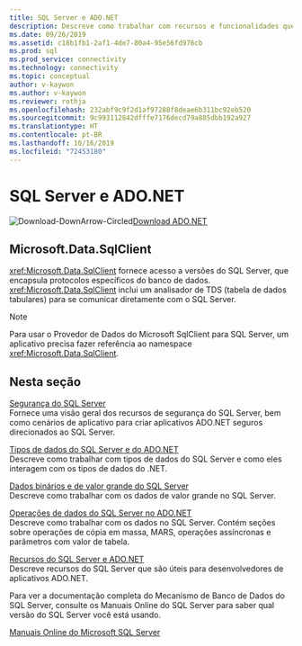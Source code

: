 ```yaml
---
title: SQL Server e ADO.NET
description: Descreve como trabalhar com recursos e funcionalidades que são específicos do SQL Server
ms.date: 09/26/2019
ms.assetid: c18b1fb1-2af1-4de7-80a4-95e56fd976cb
ms.prod: sql
ms.prod_service: connectivity
ms.technology: connectivity
ms.topic: conceptual
author: v-kaywon
ms.author: v-kaywon
ms.reviewer: rothja
ms.openlocfilehash: 232abf9c9f2d1af97288f8deae6b311bc92eb520
ms.sourcegitcommit: 9c993112842dfffe7176decd79a885dbb192a927
ms.translationtype: HT
ms.contentlocale: pt-BR
ms.lasthandoff: 10/16/2019
ms.locfileid: "72453180"
---
```

# <a name="sql-server-and-adonet"></a>SQL Server e ADO.NET

![Download-DownArrow-Circled](../../../ssdt/media/download.png)[Download ADO.NET](../../sql-connection-libraries.md#anchor-20-drivers-relational-access)

## <a name="microsoftdatasqlclient"></a>Microsoft.Data.SqlClient

<xref:Microsoft.Data.SqlClient> fornece acesso a versões do SQL Server, que encapsula protocolos específicos do banco de dados. <xref:Microsoft.Data.SqlClient> inclui um analisador de TDS (tabela de dados tabulares) para se comunicar diretamente com o SQL Server.  
  
> [!NOTE]
> Para usar o Provedor de Dados do Microsoft SqlClient para SQL Server, um aplicativo precisa fazer referência ao namespace <xref:Microsoft.Data.SqlClient>.  
  
## <a name="in-this-section"></a>Nesta seção  
[Segurança do SQL Server](sql-server-security.md)  
Fornece uma visão geral dos recursos de segurança do SQL Server, bem como cenários de aplicativo para criar aplicativos ADO.NET seguros direcionados ao SQL Server.  
  
[Tipos de dados do SQL Server e do ADO.NET](sql-server-data-types.md)  
Descreve como trabalhar com tipos de dados do SQL Server e como eles interagem com os tipos de dados do .NET.  
  
[Dados binários e de valor grande do SQL Server](sql-server-binary-large-value-data.md)  
Descreve como trabalhar com os dados de valor grande no SQL Server.  
  
[Operações de dados do SQL Server no ADO.NET](sql-server-data-operations.md)  
Descreve como trabalhar com os dados no SQL Server. Contém seções sobre operações de cópia em massa, MARS, operações assíncronas e parâmetros com valor de tabela.  
  
[Recursos do SQL Server e ADO.NET](sql-server-features-adonet.md)  
Descreve recursos do SQL Server que são úteis para desenvolvedores de aplicativos ADO.NET.  
  
Para ver a documentação completa do Mecanismo de Banco de Dados do SQL Server, consulte os Manuais Online do SQL Server para saber qual versão do SQL Server você está usando.  
  
[Manuais Online do Microsoft SQL Server](../../../sql-server/sql-server-technical-documentation.md)  
